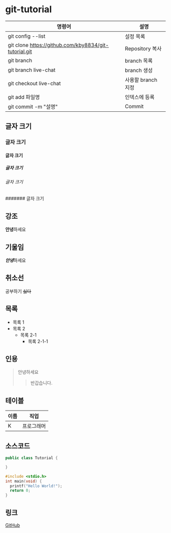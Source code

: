 # git-tutorial

명령어|설명
---|---|
git config --list| 설정 목록
git clone https://github.com/kby8834/git-tutorial.git|Repository 복사
git branch|branch 목록
git branch live-chat|branch 생성
git checkout live-chat|사용할 branch 지정
git add 파일명|인덱스에 등록
git commit -m "설명"|Commit

## 글자 크기
### 글자 크기
#### 글자 크기
##### 글자 크기
###### 글자 크기
####### 글자 크기

## 강조
**안녕**하세요

## 기울임
***안녕***하세요

## 취소선
공부하기 ~~싫다~~

## 목록
* 목록 1
* 목록 2
  * 목록 2-1
    * 목록 2-1-1

## 인용
>안녕하세요
>> 반갑습니다.

## 테이블
이름|직업
---|---|
K|프로그래머

## 소스코드
```java
public class Tutorial {

}
```
```c
#include <stdio.h>
int main(void) {
  printf("Hello World!");
  return 0;
}
```

## 링크
[GitHub](https://github.com/)
